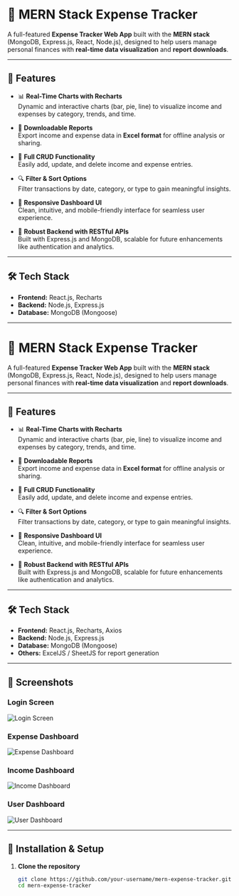 # 💸 MERN Stack Expense Tracker

A full-featured **Expense Tracker Web App** built with the **MERN stack** (MongoDB, Express.js, React, Node.js), designed to help users manage personal finances with **real-time data visualization** and **report downloads**.

---

## 🚀 Features

- 📊 **Real-Time Charts with Recharts**  
  Dynamic and interactive charts (bar, pie, line) to visualize income and expenses by category, trends, and time.

- 📁 **Downloadable Reports**  
  Export income and expense data in **Excel format** for offline analysis or sharing.

- 🧾 **Full CRUD Functionality**  
  Easily add, update, and delete income and expense entries.

- 🔍 **Filter & Sort Options**  
  Filter transactions by date, category, or type to gain meaningful insights.

- 📱 **Responsive Dashboard UI**  
  Clean, intuitive, and mobile-friendly interface for seamless user experience.

- 🔐 **Robust Backend with RESTful APIs**  
  Built with Express.js and MongoDB, scalable for future enhancements like authentication and analytics.

---

## 🛠️ Tech Stack

- **Frontend:** React.js, Recharts  
- **Backend:** Node.js, Express.js  
- **Database:** MongoDB (Mongoose)  


---

# 💸 MERN Stack Expense Tracker

A full-featured **Expense Tracker Web App** built with the **MERN stack** (MongoDB, Express.js, React, Node.js), designed to help users manage personal finances with **real-time data visualization** and **report downloads**.

---

## 🚀 Features

- 📊 **Real-Time Charts with Recharts**  
  Dynamic and interactive charts (bar, pie, line) to visualize income and expenses by category, trends, and time.

- 📁 **Downloadable Reports**  
  Export income and expense data in **Excel format** for offline analysis or sharing.

- 🧾 **Full CRUD Functionality**  
  Easily add, update, and delete income and expense entries.

- 🔍 **Filter & Sort Options**  
  Filter transactions by date, category, or type to gain meaningful insights.

- 📱 **Responsive Dashboard UI**  
  Clean, intuitive, and mobile-friendly interface for seamless user experience.

- 🔐 **Robust Backend with RESTful APIs**  
  Built with Express.js and MongoDB, scalable for future enhancements like authentication and analytics.

---

## 🛠️ Tech Stack

- **Frontend:** React.js, Recharts, Axios  
- **Backend:** Node.js, Express.js  
- **Database:** MongoDB (Mongoose)  
- **Others:** ExcelJS / SheetJS for report generation

---

## 📸 Screenshots

### Login Screen  
![Login Screen](https://i.imgur.com/sBEjMbB.png)

### Expense Dashboard  
![Expense Dashboard](https://i.imgur.com/V1jztzD.png)

### Income Dashboard  
![Income Dashboard](https://i.imgur.com/WU6illx.png)

### User Dashboard  
![User Dashboard](https://i.imgur.com/hfowuk0.png)


---

## 📂 Installation & Setup

1. **Clone the repository**

   ```bash
   git clone https://github.com/your-username/mern-expense-tracker.git
   cd mern-expense-tracker



